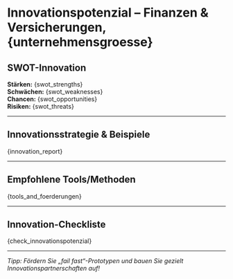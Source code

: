 # Innovationspotenzial – Finanzen & Versicherungen, {unternehmensgroesse}

## SWOT-Innovation

**Stärken:** {swot_strengths}  
**Schwächen:** {swot_weaknesses}  
**Chancen:** {swot_opportunities}  
**Risiken:** {swot_threats}

---

## Innovationsstrategie & Beispiele

{innovation_report}

---

## Empfohlene Tools/Methoden

{tools_and_foerderungen}

---

## Innovation-Checkliste

{check_innovationspotenzial}

---

_Tipp: Fördern Sie „fail fast“-Prototypen und bauen Sie gezielt Innovationspartnerschaften auf!_
